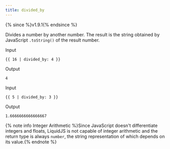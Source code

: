 ```yaml
---
title: divided_by
---
```


{% since %}v1.9.1{% endsince %}

Divides a number by another number. The result is the string obtained by JavaScript `.toString()` of the result number.

Input
```liquid
{{ 16 | divided_by: 4 }}
```

Output
```text
4
```

Input
```liquid
{{ 5 | divided_by: 3 }}
```

Output
```text
1.6666666666666667
```

{% note info Integer Arithmetic %}Since JavaScript doesn't differentiate integers and floats, LiquidJS is not capable of integer arithmetic and the return type is always `number`, the string representation of which depends on its value.{% endnote %}

[floor]: ./floor.html
